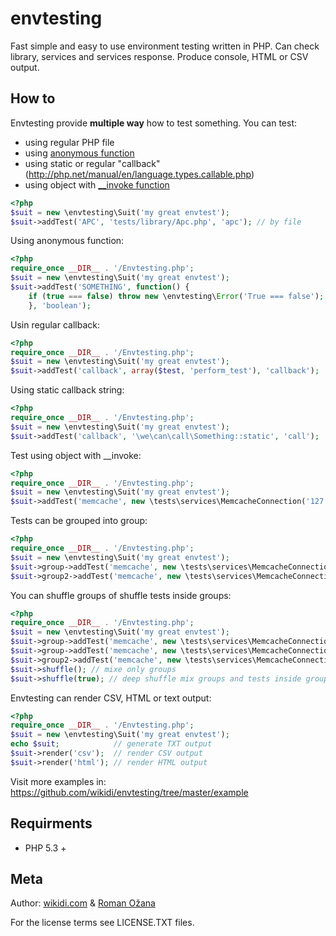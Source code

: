 # envtesting

Fast simple and easy to use environment testing written in PHP. Can check library, services and services response.
Produce console, HTML or CSV output.

## How to

Envtesting provide **multiple way** how to test something. You can test:

- using regular PHP file
- using [anonymous function](http://php.net/manual/en/functions.anonymous.php)
- using static or regular "callback"(http://php.net/manual/en/language.types.callable.php)
- using object with [__invoke function](http://www.php.net/manual/en/language.oop5.magic.php#object.invoke)


```php
<?php
$suit = new \envtesting\Suit('my great envtest');
$suit->addTest('APC', 'tests/library/Apc.php', 'apc'); // by file
```

Using anonymous function:

```php
<?php
require_once __DIR__ . '/Envtesting.php';
$suit = new \envtesting\Suit('my great envtest');
$suit->addTest('SOMETHING', function() {
	if (true === false) throw new \envtesting\Error('True === false');
	}, 'boolean');
```

Usin regular callback:

```php
<?php
require_once __DIR__ . '/Envtesting.php';
$suit = new \envtesting\Suit('my great envtest');
$suit->addTest('callback', array($test, 'perform_test'), 'callback');
```
Using static callback string:

```php
<?php
require_once __DIR__ . '/Envtesting.php';
$suit = new \envtesting\Suit('my great envtest');
$suit->addTest('callback', '\we\can\call\Something::static', 'call');
```

Test using object with __invoke:

```php
<?php
require_once __DIR__ . '/Envtesting.php';
$suit = new \envtesting\Suit('my great envtest');
$suit->addTest('memcache', new \tests\services\MemcacheConnection('127.0.0.1', 11211), 'service');
```

Tests can be grouped into group:

```php
<?php
require_once __DIR__ . '/Envtesting.php';
$suit = new \envtesting\Suit('my great envtest');
$suit->group->addTest('memcache', new \tests\services\MemcacheConnection('127.0.0.1', 11211), 'service');
$suit->group2->addTest('memcache', new \tests\services\MemcacheConnection('127.0.0.1', 11211), 'service');
```

You can shuffle groups of shuffle tests inside groups:

```php
<?php
require_once __DIR__ . '/Envtesting.php';
$suit = new \envtesting\Suit('my great envtest');
$suit->group->addTest('memcache', new \tests\services\MemcacheConnection('127.0.0.1', 11211), 'service');
$suit->group->addTest('memcache', new \tests\services\MemcacheConnection('127.0.0.1', 11211), 'service');
$suit->group2->addTest('memcache', new \tests\services\MemcacheConnection('127.0.0.1', 11211), 'service');
$suit->shuffle(); // mixe only groups
$suit->shuffle(true); // deep shuffle mix groups and tests inside group
```
Envtesting can render CSV, HTML or text output:

```php
<?php
require_once __DIR__ . '/Envtesting.php';
$suit = new \envtesting\Suit('my great envtest');
echo $suit;            // generate TXT output
$suit->render('csv');  // render CSV output
$suit->render('html'); // render HTML output
```


Visit more examples in: https://github.com/wikidi/envtesting/tree/master/example

## Requirments

- PHP 5.3 +

## Meta

Author: [wikidi.com](http://wikidi.com) & [Roman Ožana](https://github.com/OzzyCzech)

For the license terms see LICENSE.TXT files.
